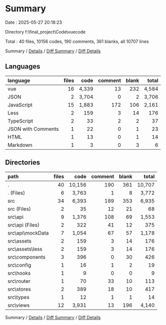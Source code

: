# Summary

Date : 2025-05-27 20:18:23

Directory f:\\final_project\\Code\\vuecode

Total : 40 files,  10156 codes, 190 comments, 361 blanks, all 10707 lines

Summary / [Details](details.md) / [Diff Summary](diff.md) / [Diff Details](diff-details.md)

## Languages
| language | files | code | comment | blank | total |
| :--- | ---: | ---: | ---: | ---: | ---: |
| vue | 16 | 4,339 | 13 | 232 | 4,584 |
| JSON | 2 | 3,704 | 0 | 2 | 3,706 |
| JavaScript | 15 | 1,883 | 172 | 106 | 2,161 |
| Less | 2 | 159 | 3 | 14 | 176 |
| TypeScript | 2 | 33 | 2 | 2 | 37 |
| JSON with Comments | 1 | 22 | 0 | 1 | 23 |
| HTML | 1 | 13 | 0 | 1 | 14 |
| Markdown | 1 | 3 | 0 | 3 | 6 |

## Directories
| path | files | code | comment | blank | total |
| :--- | ---: | ---: | ---: | ---: | ---: |
| . | 40 | 10,156 | 190 | 361 | 10,707 |
| . (Files) | 6 | 3,763 | 1 | 8 | 3,772 |
| src | 34 | 6,393 | 189 | 353 | 6,935 |
| src (Files) | 2 | 35 | 12 | 21 | 68 |
| src\\api | 9 | 1,376 | 108 | 69 | 1,553 |
| src\\api (Files) | 2 | 322 | 41 | 12 | 375 |
| src\\api\\mockData | 7 | 1,054 | 67 | 57 | 1,178 |
| src\\assets | 2 | 159 | 3 | 14 | 176 |
| src\\assets\\less | 2 | 159 | 3 | 14 | 176 |
| src\\components | 3 | 396 | 0 | 30 | 426 |
| src\\config | 1 | 16 | 1 | 2 | 19 |
| src\\hooks | 1 | 9 | 0 | 0 | 9 |
| src\\router | 1 | 70 | 33 | 10 | 113 |
| src\\stores | 2 | 389 | 18 | 10 | 417 |
| src\\types | 1 | 12 | 1 | 1 | 14 |
| src\\views | 12 | 3,931 | 13 | 196 | 4,140 |

Summary / [Details](details.md) / [Diff Summary](diff.md) / [Diff Details](diff-details.md)